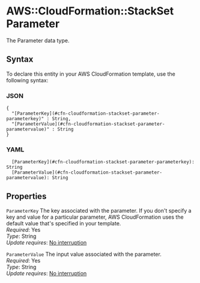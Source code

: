 # AWS::CloudFormation::StackSet Parameter<a name="aws-properties-cloudformation-stackset-parameter"></a>

The Parameter data type\.

## Syntax<a name="aws-properties-cloudformation-stackset-parameter-syntax"></a>

To declare this entity in your AWS CloudFormation template, use the following syntax:

### JSON<a name="aws-properties-cloudformation-stackset-parameter-syntax.json"></a>

```
{
  "[ParameterKey](#cfn-cloudformation-stackset-parameter-parameterkey)" : String,
  "[ParameterValue](#cfn-cloudformation-stackset-parameter-parametervalue)" : String
}
```

### YAML<a name="aws-properties-cloudformation-stackset-parameter-syntax.yaml"></a>

```
  [ParameterKey](#cfn-cloudformation-stackset-parameter-parameterkey): String
  [ParameterValue](#cfn-cloudformation-stackset-parameter-parametervalue): String
```

## Properties<a name="aws-properties-cloudformation-stackset-parameter-properties"></a>

`ParameterKey`  <a name="cfn-cloudformation-stackset-parameter-parameterkey"></a>
The key associated with the parameter\. If you don't specify a key and value for a particular parameter, AWS CloudFormation uses the default value that's specified in your template\.  
*Required*: Yes  
*Type*: String  
*Update requires*: [No interruption](https://docs.aws.amazon.com/AWSCloudFormation/latest/UserGuide/using-cfn-updating-stacks-update-behaviors.html#update-no-interrupt)

`ParameterValue`  <a name="cfn-cloudformation-stackset-parameter-parametervalue"></a>
The input value associated with the parameter\.  
*Required*: Yes  
*Type*: String  
*Update requires*: [No interruption](https://docs.aws.amazon.com/AWSCloudFormation/latest/UserGuide/using-cfn-updating-stacks-update-behaviors.html#update-no-interrupt)